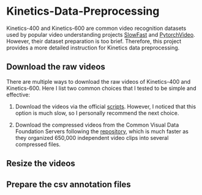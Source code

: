 # Kinetics-Data-Preprocessing

Kinetics-400 and Kinetics-600 are common video recognition datasets used by popular video understanding projects [SlowFast](https://github.com/facebookresearch/SlowFast) and [PytorchVideo](https://github.com/facebookresearch/pytorchvideo). However, their dataset preparation is too brief. Therefore, this project provides a more detailed instruction for Kinetics data preprocessing.


## Download the raw videos

There are multiple ways to download the raw videos of Kinetics-400 and Kinetics-600. Here I list two common choices that I tested to be simple and effective: 

1. Download the videos via the official [scripts](https://github.com/activitynet/ActivityNet/tree/master/Crawler/Kinetics). However, I noticed that this option is much slow, so I personally recommend the next choice.

2. Download the compressed videos from the Common Visual Data Foundation Servers following the [repository](https://github.com/cvdfoundation/kinetics-dataset), which is much faster as they organized 650,000 independent video clips into several compressed files.


## Resize the videos


## Prepare the csv annotation files
